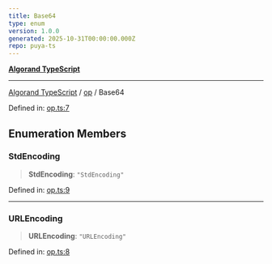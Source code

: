 ```yaml
---
title: Base64
type: enum
version: 1.0.0
generated: 2025-10-31T00:00:00.000Z
repo: puya-ts
---
```


[**Algorand TypeScript**](/reference/algorand-typescript/api/readme/)

---

[Algorand TypeScript](docs/_md/modules) / [op](docs/_md/op/README) / Base64

Defined in: [op.ts:7](https://github.com/algorandfoundation/puya-ts/blob/main/packages/algo-ts/src/op.ts#L7)

## Enumeration Members

### StdEncoding

> **StdEncoding**: `"StdEncoding"`

Defined in: [op.ts:9](https://github.com/algorandfoundation/puya-ts/blob/main/packages/algo-ts/src/op.ts#L9)

---

### URLEncoding

> **URLEncoding**: `"URLEncoding"`

Defined in: [op.ts:8](https://github.com/algorandfoundation/puya-ts/blob/main/packages/algo-ts/src/op.ts#L8)
